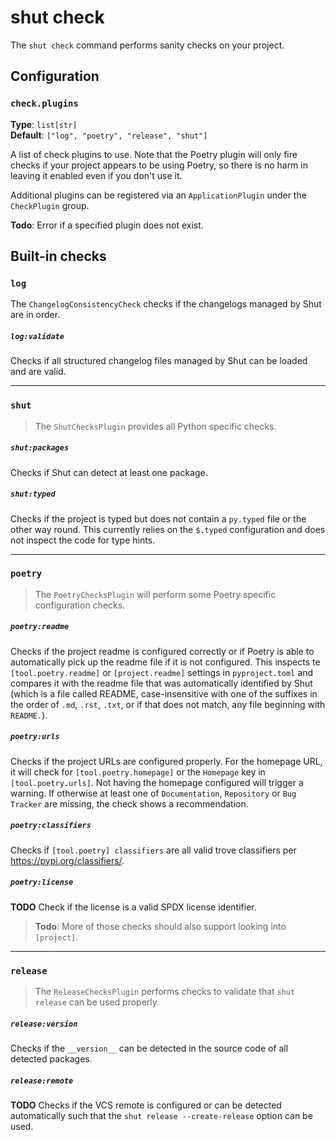 # shut check

The `shut check` command performs sanity checks on your project.

## Configuration

### `check.plugins`

__Type__: `list[str]`  
__Default__: `["log", "poetry", "release", "shut"]`

A list of check plugins to use. Note that the Poetry plugin will only fire checks if your project appears to be using
Poetry, so there is no harm in leaving it enabled even if you don't use it.

Additional plugins can be registered via an `ApplicationPlugin` under the `CheckPlugin` group.

__Todo__: Error if a specified plugin does not exist.

## Built-in checks

### `log`

The `ChangelogConsistencyCheck` checks if the changelogs managed by Shut are in order.

##### `log:validate`

Checks if all structured changelog files managed by Shut can be loaded and are valid.

---

### `shut`

> The `ShutChecksPlugin` provides all Python specific checks.

##### `shut:packages`

Checks if Shut can detect at least one package.

##### `shut:typed`

Checks if the project is typed but does not contain a `py.typed` file or the other way round.
This currently relies on the `$.typed` configuration and does not inspect the code for type hints.

---

### `poetry`

> The `PoetryChecksPlugin` will perform some Poetry specific configuration checks.

##### `poetry:readme`

Checks if the project readme is configured correctly or if Poetry is able to automatically
pick up the readme file if it is not configured. This inspects te `[tool.poetry.readme]` or `[project.readme]`
settings in `pyproject.toml` and compares it with the readme file that was automatically identified by Shut
(which is a file called README, case-insensitive with one of the suffixes in the order of `.md`, `.rst`, `.txt`,
or if that does not match, any file beginning with `README.`).

##### `poetry:urls`

Checks if the project URLs are configured properly. For the homepage URL, it will check for `[tool.poetry.homepage]`
or the `Homepage` key in `[tool.poetry.urls]`. Not having the homepage configured will trigger a warning. If otherwise
at least one of `Documentation`, `Repository` or `Bug Tracker` are missing, the check shows a recommendation.

##### `poetry:classifiers`

Checks if `[tool.poetry] classifiers` are all valid trove classifiers per https://pypi.org/classifiers/.

##### `poetry:license`

__TODO__ Check if the license is a valid SPDX license identifier.

> __Todo__: More of those checks should also support looking into `[project]`.

---

### `release`

> The `ReleaseChecksPlugin` performs checks to validate that `shut release` can be used properly.

##### `release:version`

Checks if the `__version__` can be detected in the source code of all detected packages.

##### `release:remote`

__TODO__ Checks if the VCS remote is configured or can be detected automatically such that the
`shut release --create-release` option can be used.

